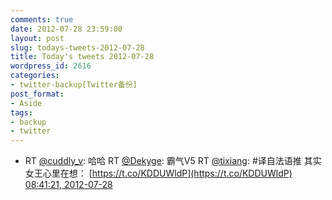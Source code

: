 ```yaml
---
comments: true
date: 2012-07-28 23:59:00
layout: post
slug: todays-tweets-2012-07-28
title: Today's tweets 2012-07-28
wordpress_id: 2616
categories:
- twitter-backup[Twitter备份]
post_format:
- Aside
tags:
- backup
- twitter
---
```





  * RT [@cuddly_v](http://twitter.com/cuddly_v): 哈哈 RT [@Dekyge](http://twitter.com/Dekyge): 霸气V5 RT [@tixiang](http://twitter.com/tixiang): #译自法语推 其实女王心里在想： [https://t.co/KDDUWldP](https://t.co/KDDUWldP) [08:41:21, 2012-07-28](http://twitter.com/gfrog/statuses/229013640072790019)




